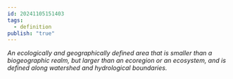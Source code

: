 ```yaml
---
id: 20241105151403
tags:
  - definition
publish: "true"
---
```


*An ecologically and geographically defined area that is smaller than a biogeographic realm, but larger than an ecoregion or an ecosystem, and is defined along watershed and hydrological boundaries.*